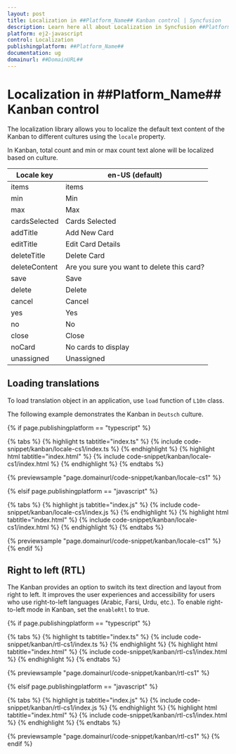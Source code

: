 ```yaml
---
layout: post
title: Localization in ##Platform_Name## Kanban control | Syncfusion
description: Learn here all about Localization in Syncfusion ##Platform_Name## Kanban control of Syncfusion Essential JS 2 and more.
platform: ej2-javascript
control: Localization 
publishingplatform: ##Platform_Name##
documentation: ug
domainurl: ##DomainURL##
---
```


# Localization in ##Platform_Name## Kanban control

The localization library allows you to localize the default text content of the Kanban to different cultures using the `locale` property.

In Kanban, total count and min or max count text alone will be localized based on culture.

| Locale key | en-US (default)  |
|------|------|
| items |  items |
| min |  Min |
| max |  Max |
| cardsSelected | Cards Selected |
| addTitle | Add New Card |
| editTitle | Edit Card Details |
| deleteTitle | Delete Card |
| deleteContent | Are you sure you want to delete this card? |
| save | Save |
| delete | Delete |
| cancel | Cancel |
| yes | Yes |
| no | No |
| close | Close |
| noCard | No cards to display |
| unassigned | Unassigned |

## Loading translations

To load translation object in an application, use `load` function of `L10n` class.

The following example demonstrates the Kanban in `Deutsch` culture.

{% if page.publishingplatform == "typescript" %}

 {% tabs %}
{% highlight ts tabtitle="index.ts" %}
{% include code-snippet/kanban/locale-cs1/index.ts %}
{% endhighlight %}
{% highlight html tabtitle="index.html" %}
{% include code-snippet/kanban/locale-cs1/index.html %}
{% endhighlight %}
{% endtabs %}
        
{% previewsample "page.domainurl/code-snippet/kanban/locale-cs1" %}

{% elsif page.publishingplatform == "javascript" %}

{% tabs %}
{% highlight js tabtitle="index.js" %}
{% include code-snippet/kanban/locale-cs1/index.js %}
{% endhighlight %}
{% highlight html tabtitle="index.html" %}
{% include code-snippet/kanban/locale-cs1/index.html %}
{% endhighlight %}
{% endtabs %}

{% previewsample "page.domainurl/code-snippet/kanban/locale-cs1" %}
{% endif %}

## Right to left (RTL)

The Kanban provides an option to switch its text direction and layout from right to left. It improves the user experiences and accessibility for users who use right-to-left languages (Arabic, Farsi, Urdu, etc.). To enable right-to-left mode in Kanban, set the `enableRtl` to true.

{% if page.publishingplatform == "typescript" %}

 {% tabs %}
{% highlight ts tabtitle="index.ts" %}
{% include code-snippet/kanban/rtl-cs1/index.ts %}
{% endhighlight %}
{% highlight html tabtitle="index.html" %}
{% include code-snippet/kanban/rtl-cs1/index.html %}
{% endhighlight %}
{% endtabs %}
        
{% previewsample "page.domainurl/code-snippet/kanban/rtl-cs1" %}

{% elsif page.publishingplatform == "javascript" %}

{% tabs %}
{% highlight js tabtitle="index.js" %}
{% include code-snippet/kanban/rtl-cs1/index.js %}
{% endhighlight %}
{% highlight html tabtitle="index.html" %}
{% include code-snippet/kanban/rtl-cs1/index.html %}
{% endhighlight %}
{% endtabs %}

{% previewsample "page.domainurl/code-snippet/kanban/rtl-cs1" %}
{% endif %}

